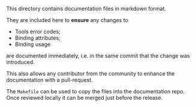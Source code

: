 This directory contains documentation files in markdown format.

They are included here to **ensure** any changes to

* Tools error codes;
* Binding attributes;
* Binding usage

are documented immediately, i.e. in the same commit that the change was introduced.

This also allows any contributor from the community to enhance the documentation with a pull-request.

The `Makefile` can be used to copy the files into the documentation repo.
Once reviewed locally it can be merged just before the release.
